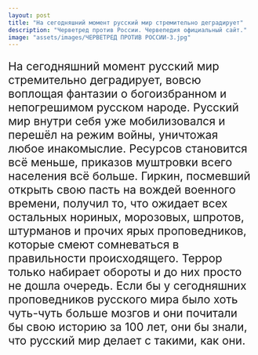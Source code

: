 ```yaml
---
layout: post
title: "На сегодняшний момент русский мир стремительно деградирует"
description: "Черветред против России. Червепедия официальный сайт."
image: "assets/images/ЧЕРВЕТРЕД ПРОТИВ РОССИИ-3.jpg"
---
```

<p style="font-size: 23px;">На сегодняшний момент русский мир стремительно деградирует, вовсю воплощая фантазии о богоизбранном и непогрешимом русском народе. Русский мир внутри себя уже мобилизовался и перешёл на режим войны, уничтожая любое инакомыслие. Ресурсов становится всё меньше, приказов муштровки всего населения всё больше. Гиркин, посмевший открыть свою пасть на вождей военного времени, получил то, что ожидает всех остальных нориных, морозовых, шпротов, штурманов и прочих ярых проповедников, которые смеют сомневаться в правильности происходящего. Террор только набирает обороты и до них просто не дошла очередь. Если бы у сегодняшних проповедников русского мира было хоть чуть-чуть больше мозгов и они почитали бы свою историю за 100 лет, они бы знали, что русский мир делает с такими, как они.</p>
